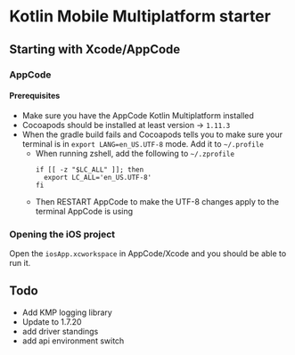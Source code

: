 # Kotlin Mobile Multiplatform starter

## Starting with Xcode/AppCode

### AppCode

#### Prerequisites
- Make sure you have the AppCode Kotlin Multiplatform installed
- Cocoapods should be installed at least version -> `1.11.3`
- When the gradle build fails and Cocoapods tells you to make sure your terminal is in `export LANG=en_US.UTF-8` mode. Add it to `~/.profile`
  - When running zshell, add the following to `~/.zprofile`
    ```shell
    if [[ -z "$LC_ALL" ]]; then
      export LC_ALL='en_US.UTF-8'
    fi
    ```
  - Then RESTART AppCode to make the UTF-8 changes apply to the terminal AppCode is using

### Opening the iOS project
Open the `iosApp.xcworkspace` in AppCode/Xcode and you should be able to run it.

## Todo

- Add KMP logging library
- Update to 1.7.20
- add driver standings
- add api environment switch
